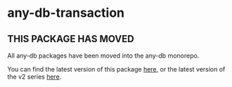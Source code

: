# any-db-transaction

## THIS PACKAGE HAS MOVED

All any-db packages have been moved into the any-db monorepo.

You can find the latest version of this package [here](https://github.com/grncdr/node-any-db/tree/master/packages/any-db-transaction), or the latest version of the v2 series [here](https://github.com/grncdr/node-any-db/tree/v2/packages/any-db-transaction).
